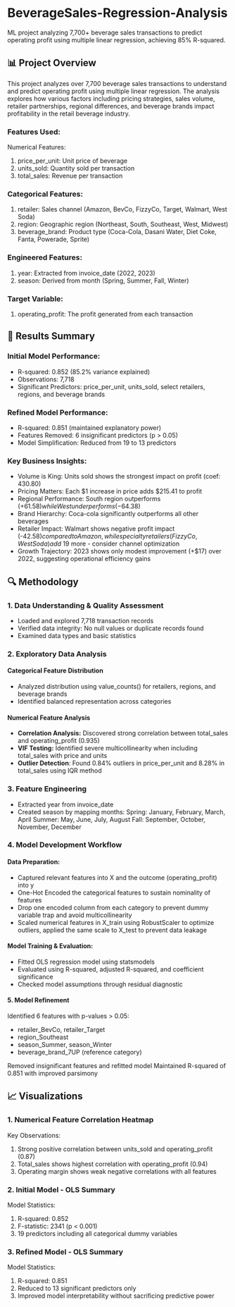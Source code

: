 # BeverageSales-Regression-Analysis
ML project analyzing 7,700+ beverage sales transactions to predict operating profit using multiple linear regression, achieving 85% R-squared. 

## 📊 Project Overview
This project analyzes over 7,700 beverage sales transactions to understand and predict operating profit using multiple linear regression. The analysis explores how various factors including pricing strategies, sales volume, retailer partnerships, regional differences, and beverage brands impact profitability in the retail beverage industry.

### Features Used:
Numerical Features:
1. price_per_unit: Unit price of beverage
2. units_sold: Quantity sold per transaction
3. total_sales: Revenue per transaction

### Categorical Features:
1. retailer: Sales channel (Amazon, BevCo, FizzyCo, Target, Walmart, West Soda)
2. region: Geographic region (Northeast, South, Southeast, West, Midwest)
3. beverage_brand: Product type (Coca-Cola, Dasani Water, Diet Coke, Fanta, Powerade, Sprite)

### Engineered Features:
1. year: Extracted from invoice_date (2022, 2023)
2. season: Derived from month (Spring, Summer, Fall, Winter)
   
### Target Variable:
1. operating_profit: The profit generated from each transaction

## 🎯 Results Summary
### Initial Model Performance:
- R-squared: 0.852 (85.2% variance explained)
- Observations: 7,718
- Significant Predictors: price_per_unit, units_sold, select retailers, regions, and beverage brands

### Refined Model Performance:
- R-squared: 0.851 (maintained explanatory power)
- Features Removed: 6 insignificant predictors (p > 0.05)
- Model Simplification: Reduced from 19 to 13 predictors

### Key Business Insights:
- Volume is King: Units sold shows the strongest impact on profit (coef: 430.80)
- Pricing Matters: Each $1 increase in price adds $215.41 to profit
- Regional Performance: South region outperforms (+$61.58) while West underperforms (-$64.38)
- Brand Hierarchy: Coca-cola significantly outperforms all other beverages
- Retailer Impact: Walmart shows negative profit impact (-$42.58) compared to Amazon, while specialty retailers (FizzyCo, West Soda) add ~$19 more - consider channel optimization
- Growth Trajectory: 2023 shows only modest improvement (+$17) over 2022, suggesting operational efficiency gains

## 🔍 Methodology
### 1. Data Understanding & Quality Assessment
- Loaded and explored 7,718 transaction records
- Verified data integrity: No null values or duplicate records found
- Examined data types and basic statistics

### 2. Exploratory Data Analysis
#### Categorical Feature Distribution
- Analyzed distribution using value_counts() for retailers, regions, and beverage brands
- Identified balanced representation across categories

#### Numerical Feature Analysis
- **Correlation Analysis:** Discovered strong correlation between total_sales and operating_profit (0.935)
- **VIF Testing:** Identified severe multicollinearity when including total_sales with price and units
- **Outlier Detection**: Found 0.84% outliers in price_per_unit and 8.28% in total_sales using IQR method

### 3. Feature Engineering
- Extracted year from invoice_date
- Created season by mapping months:
    Spring: January, February, March, April
    Summer: May, June, July, August
    Fall: September, October, November, December

### 4. Model Development Workflow
#### Data Preparation:
- Captured relevant features into X and the outcome (operating_profit) into y
- One-Hot Encoded the categorical features to sustain nominality of features
- Drop one encoded column from each category to prevent dummy variable trap and avoid multicollinearity
- Scaled numerical features in X_train using RobustScaler to optimize outliers, applied the same scale to X_test to prevent data leakage

#### Model Training & Evaluation:
- Fitted OLS regression model using statsmodels
- Evaluated using R-squared, adjusted R-squared, and coefficient significance
- Checked model assumptions through residual diagnostic

#### 5. Model Refinement
Identified 6 features with p-values > 0.05:
- retailer_BevCo, retailer_Target
- region_Southeast
- season_Summer, season_Winter
- beverage_brand_7UP (reference category)

Removed insignificant features and refitted model
Maintained R-squared of 0.851 with improved parsimony

## 📈 Visualizations
### 1. Numerical Feature Correlation Heatmap
Key Observations:
1. Strong positive correlation between units_sold and operating_profit (0.87)
2. Total_sales shows highest correlation with operating_profit (0.94)
3. Operating margin shows weak negative correlations with all features

### 2. Initial Model - OLS Summary
Model Statistics:
1. R-squared: 0.852
2. F-statistic: 2341 (p < 0.001)
3. 19 predictors including all categorical dummy variables

### 3. Refined Model - OLS Summary
Model Statistics:
1. R-squared: 0.851
2. Reduced to 13 significant predictors only
3. Improved model interpretability without sacrificing predictive power
